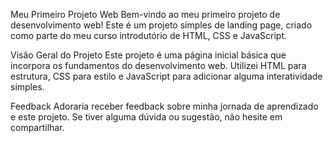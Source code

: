 Meu Primeiro Projeto Web
Bem-vindo ao meu primeiro projeto de desenvolvimento web! Este é um projeto simples de landing page, criado como parte do meu curso introdutório de HTML, CSS e JavaScript.

Visão Geral do Projeto
Este projeto é uma página inicial básica que incorpora os fundamentos do desenvolvimento web. Utilizei HTML para estrutura, CSS para estilo e JavaScript para adicionar alguma interatividade simples.

Feedback
Adoraria receber feedback sobre minha jornada de aprendizado e este projeto. Se tiver alguma dúvida ou sugestão, não hesite em compartilhar.
